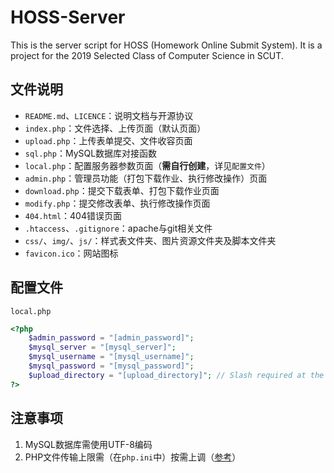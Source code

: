 # HOSS-Server

This is the server script for HOSS (Homework Online Submit System). It is a project for the 2019 Selected Class of Computer Science in SCUT.

## 文件说明

- `README.md`、`LICENCE`：说明文档与开源协议
- `index.php`：文件选择、上传页面（默认页面）
- `upload.php`：上传表单提交、文件收容页面
- `sql.php`：MySQL数据库对接函数
- `local.php`：配置服务器参数页面（**需自行创建**，详见`配置文件`）
- `admin.php`：管理员功能（打包下载作业、执行修改操作）页面
- `download.php`：提交下载表单、打包下载作业页面
- `modify.php`：提交修改表单、执行修改操作页面
- `404.html`：404错误页面
- `.htaccess`、`.gitignore`：apache与git相关文件
- `css/`、`img/`、`js/`：样式表文件夹、图片资源文件夹及脚本文件夹
- `favicon.ico`：网站图标

## 配置文件

`local.php`

```php
<?php
	$admin_password = "[admin_password]";
	$mysql_server = "[mysql_server]";
	$mysql_username = "[mysql_username]";
	$mysql_password = "[mysql_password]";
	$upload_directory = "[upload_directory]"; // Slash required at the end
?>
```

## 注意事项

1. MySQL数据库需使用UTF-8编码
2. PHP文件传输上限需（在`php.ini`中）按需上调（[参考](https://www.php.cn/php-ask-430566.html)）
